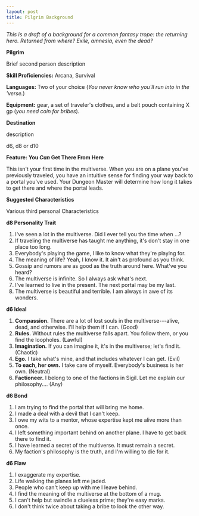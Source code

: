 ```yaml
---
layout: post
title: Pilgrim Background
---
```


*This is a draft of a background for a common fantasy trope: the returning hero. Returned from where? Exile, amnesia, even the dead?*

**Pilgrim**

Brief second person description

**Skill Proficiencies:** Arcana, Survival

**Languages:** Two of your choice (*You never know who you'll run into in the 'verse.*)

**Equipment:** gear, a set of traveler's clothes, and a belt pouch containing X gp (*you need coin for bribes*).

**Destination**

description

d6, d8 or d10

**Feature: You *Can* Get There From Here**

This isn't your first time in the multiverse. When you are on a plane you've previously traveled, you have an intuitive sense for finding your way back to a portal you've used. Your Dungeon Master will determine how long it takes to get there and where the portal leads.

**Suggested Characteristics**

Various third personal Characteristics

**d8 Personality Trait**

1. I've seen a lot in the multiverse. Did I ever tell you the time when ...?
2. If traveling the multiverse has taught me anything, it's don't stay in one place too long.
3. Everybody's playing the game, I like to know what they're playing for.
4. The meaning of life? Yeah, I know it. It ain't as profound as you think.
5. Gossip and rumors are as good as the truth around here. What've you heard?
6. The multiverse is infinite. So I always ask what's next.
7. I've learned to live in the present. The next portal may be my last.
8. The multiverse is beautiful and terrible. I am always in awe of its wonders.

**d6 Ideal**

1. **Compassion.** There are a lot of lost souls in the multiverse---alive, dead, and otherwise. I'll help them if I can. (Good)
2. **Rules.** Without rules the multiverse falls apart. You follow them, or you find the loopholes. (Lawful)
3. **Imagination.** If you can imagine it, it's in the multiverse; let's find it. (Chaotic)
4. **Ego.** I take what's mine, and that includes whatever I can get. (Evil)
5. **To each, her own.** I take care of myself. Everybody's business is her own. (Neutral)
6. **Factioneer.**  I belong to one of the factions in Sigil. Let me explain our philosophy.... (Any)

**d6 Bond**

1. I am trying to find the portal that will bring me home.
2. I made a deal with a devil that I can't keep.
3. I owe my wits to a mentor, whose expertise kept me alive more than once.
4. I left something important behind on another plane. I have to get back there to find it.
5. I have learned a secret of the multiverse. It must remain a secret.
6. My faction's philosophy is the truth, and I'm willing to die for it.

**d6 Flaw**

1. I exaggerate my expertise.
2. Life walking the planes left me jaded.
3. People who can't keep up with me I leave behind.
4. I find the meaning of the multiverse at the bottom of a mug.
5. I can't help but swindle a clueless prime; they're easy marks.
6. I don't think twice about taking a bribe to look the other way.
